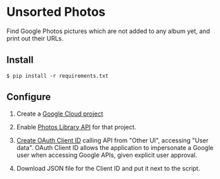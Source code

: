 # Unsorted Photos

Find Google Photos pictures which are not added to any album yet, and print out
their URLs.

## Install

```shell
$ pip install -r requirements.txt
```

## Configure

1. Create a [Google Cloud project](https://console.cloud.google.com/projectcreate)

1. Enable [Photos Library API](https://console.developers.google.com/apis/library/photoslibrary.googleapis.com)
   for that project.

1. [Create OAuth Client ID](https://console.cloud.google.com/apis/credentials/wizard?api=photoslibrary.googleapis.com)
   calling API from "Other UI", accessing "User data". OAuth Client ID allows
   the application to impersonate a Google user when accessing Google APIs,
   given explicit user approval.

1. Download JSON file for the Client ID and put it next to the script.
